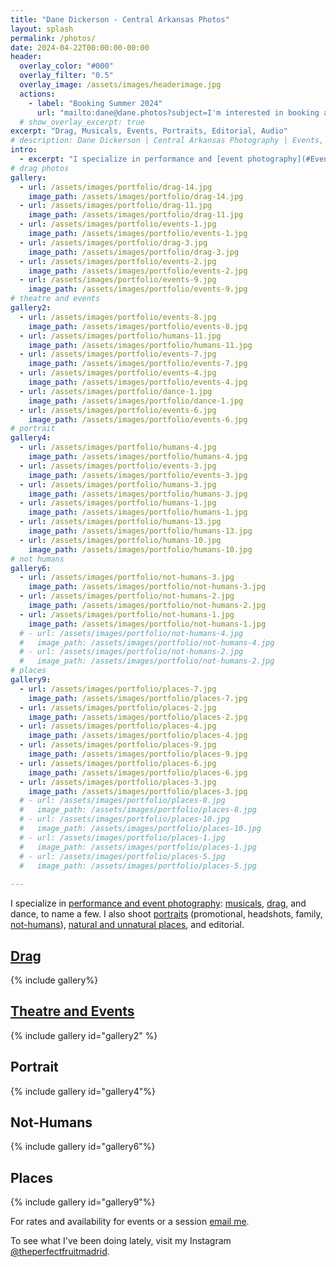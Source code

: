 ```yaml
---
title: "Dane Dickerson - Central Arkansas Photos"
layout: splash
permalink: /photos/
date: 2024-04-22T00:00:00-00:00
header:
  overlay_color: "#000"
  overlay_filter: "0.5"
  overlay_image: /assets/images/headerimage.jpg
  actions:
    - label: "Booking Summer 2024"
      url: "mailto:dane@dane.photos?subject=I'm interested in booking a photo session or event."
  # show_overlay_excerpt: true
excerpt: "Drag, Musicals, Events, Portraits, Editorial, Audio"
# description: Dane Dickerson | Central Arkansas Photography | Events, Drag, Musicals, Portraits, and Art
intro:
  - excerpt: "I specialize in performance and [event photography](#Events): musicals, drag, and dance, in particular. I also shoot [portraits](#Humans) (promotional, headshots, family, [not-humans](#Not-Humans)), [natural and unnatural places](#Places), and editorial."
# drag photos
gallery:
  - url: /assets/images/portfolio/drag-14.jpg
    image_path: /assets/images/portfolio/drag-14.jpg
  - url: /assets/images/portfolio/drag-11.jpg
    image_path: /assets/images/portfolio/drag-11.jpg
  - url: /assets/images/portfolio/events-1.jpg
    image_path: /assets/images/portfolio/events-1.jpg
  - url: /assets/images/portfolio/drag-3.jpg
    image_path: /assets/images/portfolio/drag-3.jpg
  - url: /assets/images/portfolio/events-2.jpg
    image_path: /assets/images/portfolio/events-2.jpg
  - url: /assets/images/portfolio/events-9.jpg
    image_path: /assets/images/portfolio/events-9.jpg
# theatre and events
gallery2:
  - url: /assets/images/portfolio/events-8.jpg
    image_path: /assets/images/portfolio/events-8.jpg
  - url: /assets/images/portfolio/humans-11.jpg
    image_path: /assets/images/portfolio/humans-11.jpg
  - url: /assets/images/portfolio/events-7.jpg
    image_path: /assets/images/portfolio/events-7.jpg
  - url: /assets/images/portfolio/events-4.jpg
    image_path: /assets/images/portfolio/events-4.jpg
  - url: /assets/images/portfolio/dance-1.jpg
    image_path: /assets/images/portfolio/dance-1.jpg
  - url: /assets/images/portfolio/events-6.jpg
    image_path: /assets/images/portfolio/events-6.jpg
# portrait    
gallery4:
  - url: /assets/images/portfolio/humans-4.jpg
    image_path: /assets/images/portfolio/humans-4.jpg
  - url: /assets/images/portfolio/events-3.jpg
    image_path: /assets/images/portfolio/events-3.jpg
  - url: /assets/images/portfolio/humans-3.jpg
    image_path: /assets/images/portfolio/humans-3.jpg
  - url: /assets/images/portfolio/humans-1.jpg
    image_path: /assets/images/portfolio/humans-1.jpg
  - url: /assets/images/portfolio/humans-13.jpg
    image_path: /assets/images/portfolio/humans-13.jpg
  - url: /assets/images/portfolio/humans-10.jpg
    image_path: /assets/images/portfolio/humans-10.jpg
# not humans
gallery6:
  - url: /assets/images/portfolio/not-humans-3.jpg
    image_path: /assets/images/portfolio/not-humans-3.jpg
  - url: /assets/images/portfolio/not-humans-2.jpg
    image_path: /assets/images/portfolio/not-humans-2.jpg
  - url: /assets/images/portfolio/not-humans-1.jpg
    image_path: /assets/images/portfolio/not-humans-1.jpg
  # - url: /assets/images/portfolio/not-humans-4.jpg
  #   image_path: /assets/images/portfolio/not-humans-4.jpg
  # - url: /assets/images/portfolio/not-humans-2.jpg
  #   image_path: /assets/images/portfolio/not-humans-2.jpg
# places
gallery9:
  - url: /assets/images/portfolio/places-7.jpg
    image_path: /assets/images/portfolio/places-7.jpg
  - url: /assets/images/portfolio/places-2.jpg
    image_path: /assets/images/portfolio/places-2.jpg    
  - url: /assets/images/portfolio/places-4.jpg
    image_path: /assets/images/portfolio/places-4.jpg
  - url: /assets/images/portfolio/places-9.jpg
    image_path: /assets/images/portfolio/places-9.jpg
  - url: /assets/images/portfolio/places-6.jpg
    image_path: /assets/images/portfolio/places-6.jpg
  - url: /assets/images/portfolio/places-3.jpg
    image_path: /assets/images/portfolio/places-3.jpg
  # - url: /assets/images/portfolio/places-8.jpg
  #   image_path: /assets/images/portfolio/places-8.jpg
  # - url: /assets/images/portfolio/places-10.jpg
  #   image_path: /assets/images/portfolio/places-10.jpg
  # - url: /assets/images/portfolio/places-1.jpg
  #   image_path: /assets/images/portfolio/places-1.jpg
  # - url: /assets/images/portfolio/places-5.jpg
  #   image_path: /assets/images/portfolio/places-5.jpg
    
---
```

<!-- {% include gallery id="intro" type="center" %} -->

I specialize in [performance and event photography](/theatre-event-photos/): [musicals](#theatre-and-events), [drag](/drag-photos/), and dance, to name a few. I also shoot [portraits](#portrait) (promotional, headshots, family, [not-humans](#not-humans)), [natural and unnatural places](#places), and editorial.

## [Drag](/drag-photos/)
{% include gallery%}

## [Theatre and Events](/theatre-event-photos/)
{% include gallery id="gallery2" %}

## Portrait
{% include gallery id="gallery4"%}

<!-- {% include gallery id="gallery5"%} -->

## Not-Humans
{% include gallery id="gallery6"%}

## Places
{% include gallery id="gallery9"%}

<!-- {% include gallery id="gallery12"%} -->

For rates and availability for events or a session [email me](mailto:dane@dane.photos).

To see what I've been doing lately, visit my Instagram [@theperfectfruitmadrid](https://www.instagram.com/theperfectfruitmadrid/).